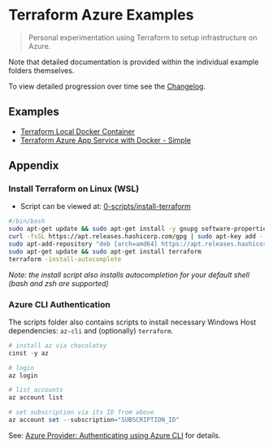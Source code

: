 # Terraform Azure Examples

> Personal experimentation using Terraform to setup infrastructure on Azure.

Note that detailed documentation is provided within the individual example folders themselves.

To view detailed progression over time see the [Changelog](CHANGELOG.md).

## Examples

- [Terraform Local Docker Container](1-terraform-docker-container/)
- [Terraform Azure App Service with Docker - Simple](./2-terraform-azure-app-service-docker/)

## Appendix

### Install Terraform on Linux (WSL)

- Script can be viewed at: [0-scripts/install-terraform](0-scripts/install-terraform)

```bash
#/bin/bash
sudo apt-get update && sudo apt-get install -y gnupg software-properties-common curl
curl -fsSL https://apt.releases.hashicorp.com/gpg | sudo apt-key add -
sudo apt-add-repository "deb [arch=amd64] https://apt.releases.hashicorp.com $(lsb_release -cs) main"
sudo apt-get update && sudo apt-get install terraform
terraform -install-autocomplete
```

*Note: the install script also installs autocompletion for your default shell (bash and zsh are supported)*

### Azure CLI Authentication

The scripts folder also contains scripts to install necessary Windows Host dependencies: `az-cli` and (optionally) `terraform`.

```powershell
# install az via chocolatey
cinst -y az

# login
az login

# list accounts
az account list

# set subscription via its ID from above
az account set --subscription="SUBSCRIPTION_ID"
```

See: [Azure Provider: Authenticating using Azure CLI](https://registry.terraform.io/providers/hashicorp/azurerm/latest/docs/guides/azure_cli) for details.
